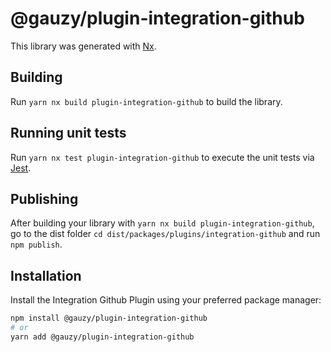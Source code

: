 # @gauzy/plugin-integration-github

This library was generated with [Nx](https://nx.dev).

## Building

Run `yarn nx build plugin-integration-github` to build the library.

## Running unit tests

Run `yarn nx test plugin-integration-github` to execute the unit tests via [Jest](https://jestjs.io).

## Publishing

After building your library with `yarn nx build plugin-integration-github`, go to the dist folder `cd dist/packages/plugins/integration-github` and run `npm publish`.

## Installation

Install the Integration Github Plugin using your preferred package manager:

```bash
npm install @gauzy/plugin-integration-github
# or
yarn add @gauzy/plugin-integration-github
```
